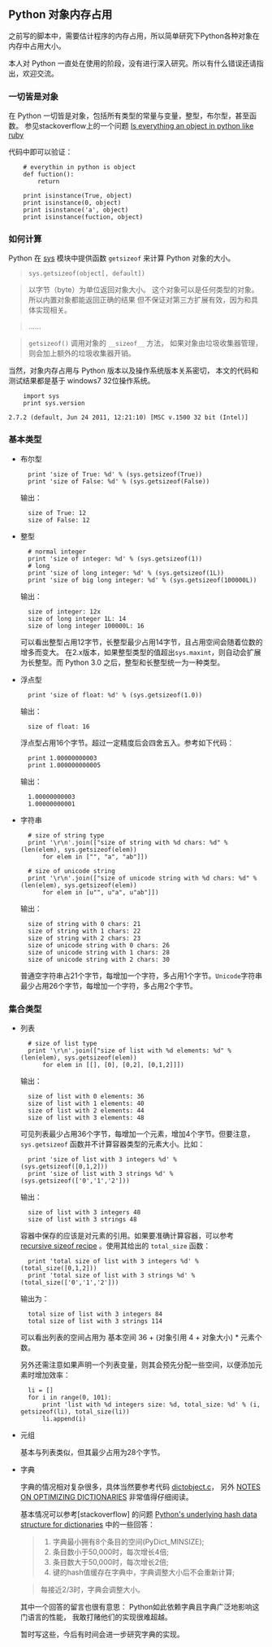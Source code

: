 ## Python 对象内存占用

之前写的脚本中，需要估计程序的内存占用，所以简单研究下Python各种对象在内存中占用大小。

本人对 Python 一直处在使用的阶段，没有进行深入研究。所以有什么错误还请指出，欢迎交流。

### 一切皆是对象

在 Python 一切皆是对象，包括所有类型的常量与变量，整型，布尔型，甚至函数。
参见stackoverflow上的一个问题 [Is everything an object in python like ruby]

代码中即可以验证：

        # everythin in python is object
        def fuction():
            return

        print isinstance(True, object)
        print isinstance(0, object)
        print isinstance('a', object)
        print isinstance(fuction, object)

### 如何计算

Python 在 [sys] 模块中提供函数 ``getsizeof`` 来计算 Python 对象的大小。

> ``sys.getsizeof(object[, default])``

> 以字节（byte）为单位返回对象大小。 
> 这个对象可以是任何类型的对象。 
> 所以内置对象都能返回正确的结果 
> 但不保证对第三方扩展有效，因为和具体实现相关。

> ......

> ``getsizeof()`` 调用对象的 ``__sizeof__`` 方法，
  如果对象由垃圾收集器管理， 则会加上额外的垃圾收集器开销。

当然，对象内存占用与 Python 版本以及操作系统版本关系密切，
本文的代码和测试结果都是基于 windows7 32位操作系统。

        import sys
        print sys.version

``2.7.2 (default, Jun 24 2011, 12:21:10) [MSC v.1500 32 bit (Intel)]``

### 基本类型

* 布尔型

        print 'size of True: %d' % (sys.getsizeof(True))
        print 'size of False: %d' % (sys.getsizeof(False))

  输出：

        size of True: 12
        size of False: 12

* 整型
        
        # normal integer
        print 'size of integer: %d' % (sys.getsizeof(1))
        # long
        print 'size of long integer: %d' % (sys.getsizeof(1L))
        print 'size of big long integer: %d' % (sys.getsizeof(100000L))

  输出：

        size of integer: 12x
        size of long integer 1L: 14
        size of long integer 100000L: 16

  可以看出整型占用12字节，长整型最少占用14字节，且占用空间会随着位数的增多而变大。
  在2.x版本，如果整型类型的值超出``sys.maxint``，则自动会扩展为长整型。而 Python 3.0 之后，整型和长整型统一为一种类型。

* 浮点型

        print 'size of float: %d' % (sys.getsizeof(1.0))

  输出：

        size of float: 16

  浮点型占用16个字节。超过一定精度后会四舍五入。参考如下代码：

        print 1.00000000003
        print 1.000000000005

  输出：

        1.00000000003
        1.00000000001

* 字符串

        # size of string type
        print '\r\n'.join(["size of string with %d chars: %d" % (len(elem), sys.getsizeof(elem)) 
            for elem in ["", "a", "ab"]])

        # size of unicode string
        print '\r\n'.join(["size of unicode string with %d chars: %d" % (len(elem), sys.getsizeof(elem)) 
            for elem in [u"", u"a", u"ab"]])

  输出：

        size of string with 0 chars: 21
        size of string with 1 chars: 22
        size of string with 2 chars: 23
        size of unicode string with 0 chars: 26
        size of unicode string with 1 chars: 28
        size of unicode string with 2 chars: 30

  普通空字符串占21个字节，每增加一个字符，多占用1个字节。``Unicode``字符串最少占用26个字节，每增加一个字符，多占用2个字节。

### 集合类型

* 列表

        # size of list type
        print '\r\n'.join(["size of list with %d elements: %d" % (len(elem), sys.getsizeof(elem)) 
            for elem in [[], [0], [0,2], [0,1,2]]])

  输出：

        size of list with 0 elements: 36
        size of list with 1 elements: 40
        size of list with 2 elements: 44
        size of list with 3 elements: 48

  可见列表最少占用36个字节，每增加一个元素，增加4个字节。但要注意，``sys.getsizeof`` 函数并不计算容器类型的元素大小。比如：

        print 'size of list with 3 integers %d' % (sys.getsizeof([0,1,2]))
        print 'size of list with 3 strings %d' % (sys.getsizeof(['0','1','2']))
  
  输出：

        size of list with 3 integers 48
        size of list with 3 strings 48

  容器中保存的应该是对元素的引用。如果要准确计算容器，可以参考[recursive sizeof recipe] 。使用其给出的 ``total_size`` 函数：

        print 'total size of list with 3 integers %d' % (total_size([0,1,2]))
        print 'total size of list with 3 strings %d' % (total_size(['0','1','2']))

  输出为：

        total size of list with 3 integers 84
        total size of list with 3 strings 114

  可以看出列表的空间占用为 基本空间 36 + (对象引用 4 + 对象大小) * 元素个数。

  另外还需注意如果声明一个列表变量，则其会预先分配一些空间，以便添加元素时增加效率：

        li = []
        for i in range(0, 101):
            print 'list with %d integers size: %d, total_size: %d' % (i, getsizeof(li), total_size(li))
            li.append(i)

* 元组
  
  基本与列表类似，但其最少占用为28个字节。

* 字典

  字典的情况相对复杂很多，具体当然要参考代码 [dictobject.c]， 另外 [NOTES ON OPTIMIZING DICTIONARIES] 非常值得仔细阅读。

  基本情况可以参考[stackoverflow] 的问题 [Python's underlying hash data structure for dictionaries] 中的一些回答：

  > 1. 字典最小拥有8个条目的空间(PyDict_MINSIZE);
  > 2. 条目数小于50,000时，每次增长4倍;
  > 3. 条目数大于50,000时，每次增长2倍;
  > 4. 键的hash值缓存在字典中，字典调整大小后不会重新计算;

  > 每接近2/3时，字典会调整大小。

  其中一个回答的留言也很有意思： Python如此依赖字典且字典广泛地影响这门语言的性能， 我敢打赌他们的实现很难超越。

  暂时写这些，今后有时间会进一步研究字典的实现。

[sys]: http://docs.python.org/dev/library/sys.html
[Is everything an object in python like ruby]: http://stackoverflow.com/questions/865911/is-everything-an-object-in-python-like-ruby
[recursive sizeof recipe]:http://code.activestate.com/recipes/577504/
[dictobject.c]: http://svn.python.org/view/python/trunk/Objects/dictobject.c?view=markup
[NOTES ON OPTIMIZING DICTIONARIES]: http://svn.python.org/view/python/trunk/Objects/dictnotes.txt?view=markup
[Python's underlying hash data structure for dictionaries]:http://stackoverflow.com/questions/4279358/pythons-underlying-hash-data-structure-for-dictionaries
